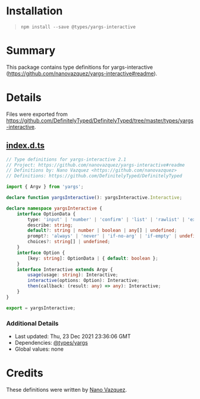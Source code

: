 # Installation
> `npm install --save @types/yargs-interactive`

# Summary
This package contains type definitions for yargs-interactive (https://github.com/nanovazquez/yargs-interactive#readme).

# Details
Files were exported from https://github.com/DefinitelyTyped/DefinitelyTyped/tree/master/types/yargs-interactive.
## [index.d.ts](https://github.com/DefinitelyTyped/DefinitelyTyped/tree/master/types/yargs-interactive/index.d.ts)
````ts
// Type definitions for yargs-interactive 2.1
// Project: https://github.com/nanovazquez/yargs-interactive#readme
// Definitions by: Nano Vazquez <https://github.com/nanovazquez>
// Definitions: https://github.com/DefinitelyTyped/DefinitelyTyped

import { Argv } from 'yargs';

declare function yargsInteractive(): yargsInteractive.Interactive;

declare namespace yargsInteractive {
    interface OptionData {
        type: 'input' | 'number' | 'confirm' | 'list' | 'rawlist' | 'expand' | 'checkbox' | 'password' | 'editor';
        describe: string;
        default?: string | number | boolean | any[] | undefined;
        prompt?: 'always' | 'never' | 'if-no-arg' | 'if-empty' | undefined;
        choices?: string[] | undefined;
    }
    interface Option {
        [key: string]: OptionData | { default: boolean };
    }
    interface Interactive extends Argv {
        usage(usage: string): Interactive;
        interactive(options: Option): Interactive;
        then(callback: (result: any) => any): Interactive;
    }
}

export = yargsInteractive;

````

### Additional Details
 * Last updated: Thu, 23 Dec 2021 23:36:06 GMT
 * Dependencies: [@types/yargs](https://npmjs.com/package/@types/yargs)
 * Global values: none

# Credits
These definitions were written by [Nano Vazquez](https://github.com/nanovazquez).
